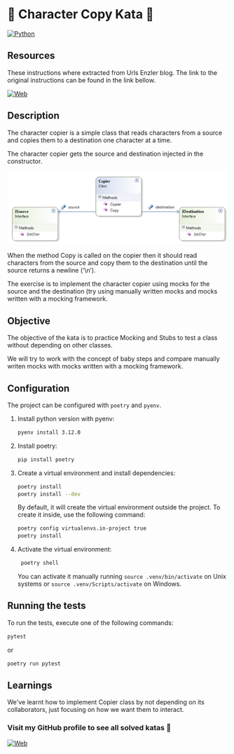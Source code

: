 # :paperclip: Character Copy Kata :paperclip:

[![Python](https://img.shields.io/badge/Python-3.12+-yellow?style=for-the-badge&logo=python&logoColor=white&labelColor=101010)](https://python.org)

## Resources

These instructions where extracted from Urls Enzler blog. The link to the original instructions can be found in the link bellow.

[![Web](https://img.shields.io/badge/Wordpress-UrlsEnzler-14a1f0?style=for-the-badge&logo=wordpress&logoColor=white&labelColor=101010)](https://www.planetgeek.ch/2010/03/31/mocking-kata-copier-net/)

## Description

The character copier is a simple class that reads characters from a source and copies them to a destination one character at a time.

The character copier gets the source and destination injected in the constructor.

![img.png](assets/img.png)

When the method Copy is called on the copier then it should read characters from the source and copy them to the destination until the
source returns a newline (‘\n’).

The exercise is to implement the character copier using mocks for the source and the destination (try using manually written mocks and
mocks written with a mocking framework.

## Objective

The objective of the kata is to practice Mocking and Stubs to test a class without depending on other classes.

We will try to work with the concept of baby steps and compare manually writen mocks with mocks written with a mocking framework.

## Configuration

The project can be configured with `poetry` and `pyenv`.

1. Install python version with pyenv:
    ```bash
    pyenv install 3.12.0
    ```
2. Install poetry:
    ```bash
    pip install poetry
    ```
3. Create a virtual environment and install dependencies:
    ```bash
    poetry install
    poetry install --dev
    ```

   By default, it will create the virtual environment outside the project. To create it inside, use the following command:
    ```bash
    poetry config virtualenvs.in-project true
    poetry install
    ```
4. Activate the virtual environment:
   ```bash
    poetry shell
    ```
   You can activate it manually running `source .venv/bin/activate` on Unix systems or `source .venv/Scripts/activate` on Windows.

## Running the tests

To run the tests, execute one of the following commands:

```bash
pytest
```

or

```bash
poetry run pytest
```

## Learnings

We've learnt how to implement Copier class by not depending on its collaborators, just focusing on how we want them to interact.

### Visit my GitHub profile to see all solved katas 🚀

[![Web](https://img.shields.io/badge/GitHub-Dimanu.py-14a1f0?style=for-the-badge&logo=github&logoColor=white&labelColor=101010)](https://github.com/dimanu-py/code-katas)
